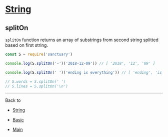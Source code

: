 # [String](../README.md)

## splitOn

`splitOn` function returns an array of substrings from second string splitted based on first string.

```js
const S = require('sanctuary')

console.log(S.splitOn('-')('2018-12-09')) // [ '2018', '12', '09' ]

console.log(S.splitOn(' ')('ending is everything')) // [ 'ending', 'is', 'everything' ]

// S.words = S.splitOn(' ')
// S.lines = S.splitOn('\n')
```

----------

Back to

- [String](README.md)

- [Basic](../README.md)

- [Main](../../README.md)
